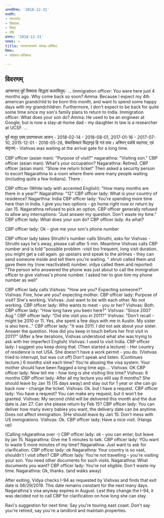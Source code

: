 ```yaml
---
अन्त्यदिनम्: '2018-12-31'
पात्राणि:
- नागरत्ना
- विश्वासः
- विद्या
- रविः
प्रारम्भः: '2018-12-31'
रस्यता: ५
title: नागरत्नागमने म्लेच्छ-प्रतिषेधः
विषयः:
- सर्वकार-प्रतिबन्धः

---
```


## विवरणम्
आगमनात् पूर्वं‌ विश्वासः सिद्धतां कल्पयितुम्-
...
Immigration officer: You were here just 4 months ago. Why come back so soon?
Amma: Because I expect my 4th american grandchild to be born this month, and want to spend some happy days with my grandchildren. Furthermore, I don't expect to be back for quite some time since my son's family plans to return to India.
Immigration officer: What does your son do?
Amma: He used to be an engineer at Google, but is now a stay-at-home dad - my daughter in law is a researcher at UCSF.
...

पूर्वं मातुर् एवम् प्रयाणावधय आसन् - 2018-02-14 - 2018-08-01, 2017-01-16 - 2017-07-10, 2015-12-01 - 2016-05-26, येष्वादिमवारं विद्यागृहं हि गतं तया। अस्मिन् पर्याये यदागता, एवं संवृत्तम् -
Vishvas was waiting at the arrival gate for a long time.

CBP officer (asian man): "Purpose of visit?"
nagarathna: "Visiting son."
CBP officer (asian man): What's your occupation?
Nagarathna: Retired.
CBP officer (asian man): "Show me return ticket"
Then asked a security person to escort Nagarathna to a room where there were many people waiting (including quite a few Indians). There :

CBP officer (White lady with accented English): "How many months are there in a year?"
Nagarathna: "12"
CBP officer lady: What is your country of residence?
Nagarthna: India
CBP officer lady: You're spending more time here than in India. I give you two options - go home right now or return by Jan 15.
Nagarathna refused to pick an option.
CBP officer generally refused to allow any interruptions: "Just answer my question. Don't waste my time."
CBP officer lady: What does your son do?
CBP officer lady: As what?

CBP officer lady: Ok - give me your son's phone number

CBP officer lady takes Shruthi's number calls Shruthi, asks for Vishvas - Shruthi says he's away, please call after 5 min. Meantime Vishvas calls CBP number and is told "possible problem -visit too frequent, long visit duration. you might get a call again. go upstairs and speak to the airlines - they can send someone inside and tell them you're waiting. " shruti called them and gave them my (now reactivated) number. vidya called them and reported: "The person who answered the phone was just about to call the immigration officer to give vishvas's phone number. I asked her to give him my phone number as well"

CBP officer lady calls Vishvas: "How are you? Expecting someone?"
Vishvas: Fine, how are you? expecting mother.
CBP officer lady: Purpose of visit? She's working.
Vishvas: Just want to be with each other. No not working.
CBP officer lady: Who wants to meet - you or her?
Vishvas: Both.
CBP officer lady: "How long have you been here?"
Vishvas: "Since 2007 Aug."
CBP officer lady: "Did she visit you in 2011?"
Vishvas: "Don't recall - might be 2010 or 11. Yes, she spent a few days with me in Austin. My sister is also here..."
CBP officer lady: "It was 2011. I did not ask about your sister. Answer the question. How did you keep in touch before her first visit in 2011?"
(After a few iterations, Vishvas understood what she was trying to ask with her imperfect English)
Vishvas: I used to visit India.
CBP officer lady: I suggest you keep doing that. (Then started a lecture) - Her country of residence is not USA. She doesn't have a work permit - you do. (Vishvas tried to interrupt, but was cut off) Don't speak and listen. (Continues lecture.) 6 months visit each time? You're abusing the visa system. Your mother should have been flagged a long time ago....
Vishvas: OK
CBP officer lady: Now tell me - how long is she visiting this time?
Vishvas: 6 months
CBP officer lady: After all my lecture you still say 6 months? She should leave by Jan 15 (15 days away) and stay out for 1 year or she can go back now - change the ticket.
Vishvas: Ok. but I have a request.
CBP officer lady: You have a request? You can make any request, but it won't be granted.
Vishvas: My second child will be delivered this month and the due date is Jan 27. Can she please return by Feb 15?
CBP officer lady: You can deliver how many every babies you want, the delivery date can be anytime. Does not affect immigration. SHe should leave by Jan 15. Don't mess with US immigrations.
Vishvas: Ok.
CBP officer lady: Have a nice visit. (Hangs up)

(Calling nAgarathna over -)
CBP officer lady: ok - you can enter, but leave by jan 15.
Nagarathna: Give me 5 minutes to talk.
CBP officer lady: YOu want to waste 5 more minutes of my time?
Nagarathna: Just want to ask for clarification.
CBP officer lady: ok
Nagarathna: Your country is so vast, shouldn't I visit often?
CBP officer lady: You're not travelling - you're visiting your son. You need other documents for such visits.
Nagarathna: What documents you want?
CBP officer lady: You're not eligible. Don't waste my time.
Nagarathna: Ok, thanks.
(and walks away)

After exiting, Vidya checks I-94 as requested by Vishvas and finds that exit date is 06/29/2019. This date remains constant for the next many days. Nagarathna's visa anyway expires in August. Lest they change the I-94, it was decided not to call CBP for clarification on how long she can stay. 

Ravi's suggestion for next time: Say you're touring east coast. Don't say you're retired, say you're a landlord and maintain properties.

